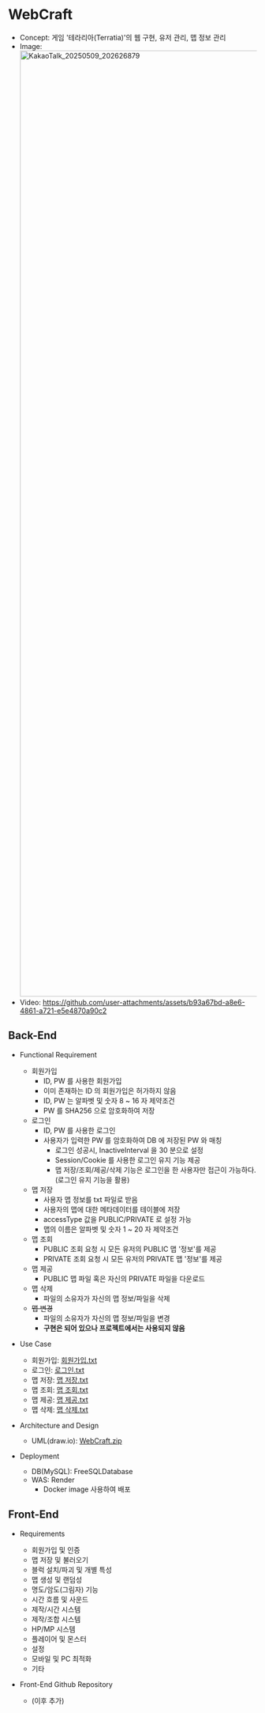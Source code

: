 # WebCraft
- Concept: 게임 '테라리아(Terratia)'의 웹 구현, 유저 관리, 맵 정보 관리
- Image: <img width="1914" alt="KakaoTalk_20250509_202626879" src="https://github.com/user-attachments/assets/db52d3a1-3d5e-4dce-b86d-311f920c9d90" />
- Video: https://github.com/user-attachments/assets/b93a67bd-a8e6-4861-a721-e5e4870a90c2


## Back-End
- Functional Requirement
  - 회원가입
    - ID, PW 를 사용한 회원가입
    - 이미 존재하는 ID 의 회원가입은 허가하지 않음
    - ID, PW 는 알파벳 및 숫자 8 ~ 16 자 제약조건
    - PW 를 SHA256 으로 암호화하여 저장
  - 로그인
    - ID, PW 를 사용한 로그인
    - 사용자가 입력한 PW 를 암호화하여 DB 에 저장된 PW 와 매칭 
      - 로그인 성공시, InactiveInterval 을 30 분으로 설정 
      - Session/Cookie 를 사용한 로그인 유지 기능 제공 
      - 맵 저장/조회/제공/삭제 기능은 로그인을 한 사용자만 접근이 가능하다.(로그인 유지 기능을 활용)
  - 맵 저장
    - 사용자 맵 정보를 txt 파일로 받음
    - 사용자의 맵에 대한 메타데이터를 테이블에 저장 
    - accessType 값을 PUBLIC/PRIVATE 로 설정 가능 
    - 맵의 이름은 알파벳 및 숫자 1 ~ 20 자 제약조건
  - 맵 조회
    - PUBLIC 조회 요청 시 모든 유저의 PUBLIC 맵 '정보'를 제공 
    - PRIVATE 조회 요청 시 모든 유저의 PRIVATE 맵 '정보'를 제공 
  - 맵 제공
    - PUBLIC 맵 파일 혹은 자신의 PRIVATE 파일을 다운로드
  - 맵 삭제
    - 파일의 소유자가 자신의 맵 정보/파일을 삭제
  - ~~맵 변경~~
    - 파일의 소유자가 자신의 맵 정보/파일을 변경
    - **구현은 되어 있으나 프로젝트에서는 사용되지 않음**

- Use Case
  - 회원가입: [회원가입.txt](https://github.com/user-attachments/files/20532048/default.txt)
  - 로그인: [로그인.txt](https://github.com/user-attachments/files/20532052/default.txt)
  - 맵 저장: [맵 저장.txt](https://github.com/user-attachments/files/20532053/default.txt)
  - 맵 조회: [맵 조회.txt](https://github.com/user-attachments/files/20532055/default.txt)
  - 맵 제공: [맵 제공.txt](https://github.com/user-attachments/files/20532056/default.txt)
  - 맵 삭제: [맵 삭제.txt](https://github.com/user-attachments/files/20532065/default.txt)

- Architecture and Design
  - UML(draw.io): [WebCraft.zip](https://github.com/user-attachments/files/20532076/WebCraft.zip)

- Deployment
  - DB(MySQL): FreeSQLDatabase
  - WAS: Render
    - Docker image 사용하여 배포


## Front-End
- Requirements
  - 회원가입 및 인증
  - 맵 저장 및 불러오기
  - 블럭 설치/파괴 및 개별 특성
  - 맵 생성 및 랜덤성
  - 명도/암도(그림자) 기능
  - 시간 흐름 및 사운드
  - 제작/시간 시스템
  - 제작/조합 시스템
  - HP/MP 시스템
  - 플레이어 및 몬스터
  - 설정
  - 모바일 및 PC 최적화
  - 기타

- Front-End Github Repository
  - (이후 추가)
